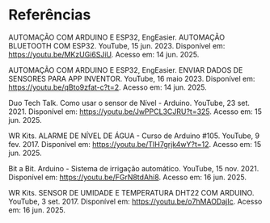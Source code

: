 # Referências

AUTOMAÇÃO COM ARDUINO E ESP32, EngEasier. AUTOMAÇÃO BLUETOOTH COM ESP32. YouTube, 15 jun. 2023. Disponível em: https://youtu.be/MKzUGi6SJiU. Acesso em: 14 jun. 2025.

AUTOMAÇÃO COM ARDUINO E ESP32, EngEasier. ENVIAR DADOS DE SENSORES PARA APP INVENTOR. YouTube, 16 maio 2023. Disponível em: https://youtu.be/qBto9zfat-c?t=2. Acesso em: 14 jun. 2025.

Duo Tech Talk. Como usar o sensor de Nível - Arduino. YouTube, 23 set. 2021. Disponível em: https://youtu.be/JwPPCL3CJRU?t=325. Acesso em: 15 jun. 2025.

WR Kits. ALARME DE NÍVEL DE ÁGUA - Curso de Arduino #105. YouTube, 9 fev. 2017. Disponível em: https://youtu.be/TIH7grjk4wY?t=12. Acesso em: 15 jun. 2025.

Bit a Bit. Arduino - Sistema de irrigação automático. YouTube, 15 nov. 2021. Disponível em: https://youtu.be/FGrN8tdAhi8. Acesso em: 16 jun. 2025.

WR Kits. SENSOR DE UMIDADE E TEMPERATURA DHT22 COM ARDUINO. YouTube, 3 set. 2017. Disponível em: https://youtu.be/o7hMAODajIc. Acesso em: 16 jun. 2025.


